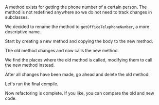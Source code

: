 A method exists for getting the phone number of a certain person. The method is not redefined anywhere so we do not need to track changes in subclasses.

We decided to rename the method to <code>getOfficeTelephoneNumber</code>, a more descriptive name.

Start by creating a new method and copying the body to the new method.

The old method changes and now calls the new method.

We find the places where the old method is called, modifying them to call the new method instead.

After all changes have been made, go ahead and delete the old method.

Let's run the final compile.

Now refactoring is complete. If you like, you can compare the old and new code.